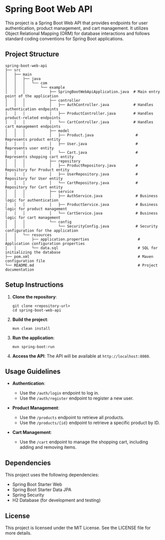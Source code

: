 # Spring Boot Web API

This project is a Spring Boot Web API that provides endpoints for user authentication, product management, and cart management. It utilizes Object Relational Mapping (ORM) for database interactions and follows standard coding conventions for Spring Boot applications.

## Project Structure

```
spring-boot-web-api
├── src
│   ├── main
│   │   ├── java
│   │   │   └── com
│   │   │       └── example
│   │   │           ├── SpringBootWebApiApplication.java  # Main entry point of the application
│   │   │           ├── controller
│   │   │           │   ├── AuthController.java           # Handles authentication endpoints
│   │   │           │   ├── ProductController.java        # Handles product-related endpoints
│   │   │           │   └── CartController.java           # Handles cart management endpoints
│   │   │           ├── model
│   │   │           │   ├── Product.java                   # Represents product entity
│   │   │           │   ├── User.java                      # Represents user entity
│   │   │           │   └── Cart.java                      # Represents shopping cart entity
│   │   │           ├── repository
│   │   │           │   ├── ProductRepository.java         # Repository for Product entity
│   │   │           │   ├── UserRepository.java            # Repository for User entity
│   │   │           │   └── CartRepository.java            # Repository for Cart entity
│   │   │           ├── service
│   │   │           │   ├── AuthService.java               # Business logic for authentication
│   │   │           │   ├── ProductService.java            # Business logic for product management
│   │   │           │   └── CartService.java               # Business logic for cart management
│   │   │           └── config
│   │   │               └── SecurityConfig.java            # Security configuration for the application
│   │   └── resources
│   │       ├── application.properties                      # Application configuration properties
│   │       └── data.sql                                    # SQL for initializing the database
├── pom.xml                                                 # Maven configuration file
└── README.md                                               # Project documentation
```

## Setup Instructions

1. **Clone the repository**:
   ```
   git clone <repository-url>
   cd spring-boot-web-api
   ```

2. **Build the project**:
   ```
   mvn clean install
   ```

3. **Run the application**:
   ```
   mvn spring-boot:run
   ```

4. **Access the API**:
   The API will be available at `http://localhost:8080`.

## Usage Guidelines

- **Authentication**:
  - Use the `/auth/login` endpoint to log in.
  - Use the `/auth/register` endpoint to register a new user.

- **Product Management**:
  - Use the `/products` endpoint to retrieve all products.
  - Use the `/products/{id}` endpoint to retrieve a specific product by ID.

- **Cart Management**:
  - Use the `/cart` endpoint to manage the shopping cart, including adding and removing items.

## Dependencies

This project uses the following dependencies:
- Spring Boot Starter Web
- Spring Boot Starter Data JPA
- Spring Security
- H2 Database (for development and testing)

## License

This project is licensed under the MIT License. See the LICENSE file for more details.